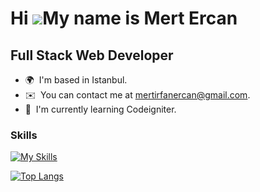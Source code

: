 Hi ![](https://user-images.githubusercontent.com/18350557/176309783-0785949b-9127-417c-8b55-ab5a4333674e.gif)My name is Mert Ercan
==================================================================================================================================
Full Stack Web Developer
-------------------------

* 🌍  I'm based in Istanbul.
* ✉️  You can contact me at [mertirfanercan@gmail.com](mailto:mertirfanercan@gmail.com).
 * 🧠  I'm currently learning Codeigniter.

<!-- * 🖥️  See my portfolio at [https://mertercan.tech/] -->

###



### Skills


[![My Skills](https://skillicons.dev/icons?i=java,spring,hibernate,maven,dart,flutter,js,ts,html,css,sass,vue,nuxtjs,react,nextjs,redux,nodejs,express,nestjs,postgres,webpack,docker,git,github,linux,idea&perline=13)](https://skillicons.dev)


[![Top Langs](https://github-readme-stats.vercel.app/api/top-langs/?username=mertirfanercan)](https://github.com/mertirfanercan/github-readme-stats)

<!--
### Favorite Tech Stack

[![My Skills](https://skillicons.dev/icons?i=nextjs,ts,sass,bootstrap,java,spring,hibernate,postgres)](https://skillicons.dev)
-->




<!-- &perline=x -->
